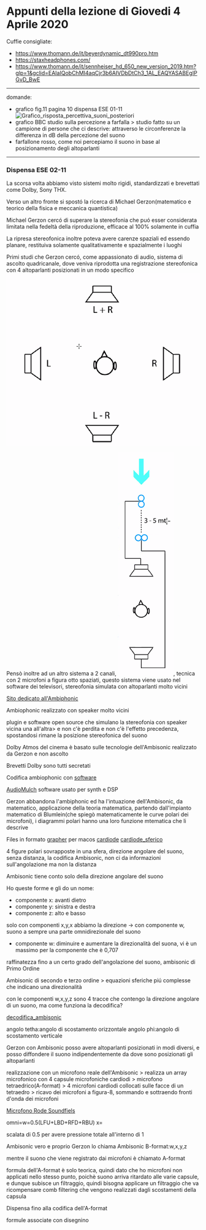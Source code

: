 # Appunti della lezione di Giovedi 4 Aprile 2020

Cuffie consigliate:
- https://www.thomann.de/it/beyerdynamic_dt990pro.htm
- https://staxheadphones.com/
- https://www.thomann.de/it/sennheiser_hd_650_new_version_2019.htm?glp=1&gclid=EAIaIQobChMI4aqCjr3b6AIVDbDtCh3_1AL_EAQYASABEgIPGvD_BwE

__________

domande:
- grafico fig.11 pagina 10 dispensa ESE 01-11![Grafico_risposta_percettiva_suoni_posteriori]()
- grafico BBC studio sulla percezione a farfalla > studio fatto su un campione di persone che ci descrive: attraverso le circonferenze la differenza in dB della percezione del suono
- farfallone rosso, come noi percepiamo il suono in base al posizionamento degli altoparlanti
__________

### Dispensa ESE 02-11

La scorsa volta abbiamo visto sistemi molto rigidi, standardizzati e brevettati come Dolby, Sony THX.

Verso un altro fronte si spostó la ricerca di Michael Gerzon(matematico e teorico della fisica e meccanica quantistica)

Michael Gerzon cercó di superare la stereofonia che puó esser considerata limitata nella fedeltà della riproduzione, efficace al 100% solamente in cuffia

La ripresa stereofonica inoltre poteva avere carenze spaziali ed essendo planare, restituiva solamente qualitativamente e spazialmente i luoghi

Primi studi che Gerzon cercó, come appassionato di audio, sistema di ascolto quadricanale, dove veniva riprodotta una registrazione stereofonica con 4 altoparlanti posizionati in un modo specifico![quadrifonia_gerzon](https://github.com/SMERM/BN-Tedesco/blob/master/COME-04/20200409/quadrifonia_gerzon.png)

Pensò inoltre ad un altro sistema a 2 canali, ![tecnica_ambiofonica](https://github.com/SMERM/BN-Tedesco/blob/master/COME-04/20200409/tecnica_ambiofonica.png), tecnica con 2 microfoni a figura otto spaziati, questo sistema viene usato nel software dei televisori, stereofonia simulata con altoparlanti molto vicini

[Sito dedicato all'Ambiphonic](https://www.ambiophonics.org/)

Ambiophonic realizzato con speaker molto vicini

plugin e software open source che simulano la stereofonia con speaker vicina una all'altra> e non c'è perdita e non c'è l'effetto precedenza, spostandosi rimane la posizione stereofonica del suono

Dolby Atmos del cinema è basato sulle tecnologie dell'Ambisonic realizzato da Gerzon e non ascolto

Brevetti Dolby sono tutti secretati

Codifica ambiophonic con [software](https://www.ambiophonics.org/pc-mobile-applications)

[AudioMulch](http://www.audiomulch.com/) software usato per synth e DSP

Gerzon abbandona l'ambiphonic ed ha l'intuazione dell'Ambisonic, da matematico, applicazione della teoria matematica, partendo dall'impianto matematico di Blumlein(che spiegò matematicamente le curve polari dei microfoni), i diagrammi polari hanno una loro funzione mtematica che li descrive

Files in formato [grapher](https://support.apple.com/it-it/guide/grapher/gcalb3dec608/mac) per macos
[cardiode](https://github.com/SMERM/BN-Tedesco/blob/master/COME-04/20200409/cardioide.gcx)
[cardiode_sferico](https://github.com/SMERM/BN-Tedesco/blob/master/COME-04/20200409/cardiode_sferico.gcx)

4 figure polari sovrapposte in una sfera, direzione angolare del suono, senza distanza, la codifica Ambisonic, non ci da informazioni sull'angolazione ma non la distanza

Ambisonic tiene conto solo della direzione angolare del suono

Ho queste forme e gli do un nome:
- componente x: avanti dietro
- componente y: sinistra e destra
- componente z: alto e basso

solo con componenti x,y,x abbiamo la direzione -> con componente w, suono a sempre una parte omnidirezionale del suono
- componente w: diminuire e aumentare la direzionalità del suona, vi è un massimo per la componente che è 0,707

raffinatezza fino a un certo grado dell'angolazione del suono, ambisonic di Primo Ordine

Ambisonic di secondo e terzo ordine > equazioni sferiche piú complesse che indicano una direzionalità

con le componenti w,x,y,z sono 4 tracce che contengo la direzione angolare di un suono,  ma come funziona la decodifica?

[decodifica_ambisonic](https://github.com/SMERM/BN-Tedesco/blob/master/COME-04/20200409/decodifica_ambisonic.png)

angolo tetha:angolo di scostamento orizzontale
angolo phi:angolo di scostamento verticale

Gerzon con Ambisonic posso avere altoparlanti posizionati in modi diversi, e posso diffondere il suono indipendentemente da dove sono posizionati gli altoparlanti

realizzazione con un microfono reale dell'Ambisonic > realizza un array microfonico con 4 capsule microfoniche cardiodi > microfono tetraedrico(A-format) > 4 microfoni cardiodi collocati sulle facce di un tetraedro > ricavo dei microfoni a figura-8, sommando e sottraendo fronti d'onda dei microfoni

[Microfono Rode Soundfiels](https://www.thomann.de/it/rode_nt_sf1.htm)

omni=w=0.5(LFU+LBD+RFD+RBU)
x=

scalata di 0.5 per avere pressione totale all'interno di 1

Ambisonic vero e proprio Gerzon lo chiama Ambisonic B-format:w,x,y,z

mentre il suono che viene registrato dai microfoni è chiamato A-format

formula dell'A-format è solo teorica, quindi dato che ho microfoni non applicati nello stesso punto, poichè suono arriva ritardato alle varie capsule, e dunque subisce un filtraggio, quindi bisogna applicare un filtraggio che va ricompensare comb filtering che vengono realizzati dagli scostamenti della capsula

Dispensa fino alla codifica dell'A-format

formule associate con disegnino 
